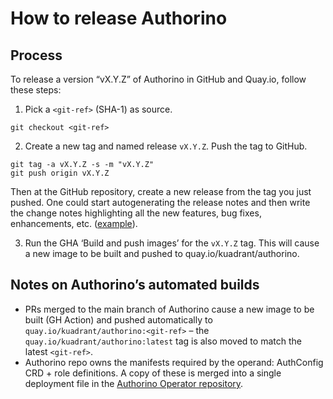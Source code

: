 # How to release Authorino

## Process

To release a version “vX.Y.Z” of Authorino in GitHub and Quay.io, follow these steps:

1. Pick a `<git-ref>` (SHA-1) as source.

```shell
git checkout <git-ref>
```

2. Create a new tag and named release `vX.Y.Z`. Push the tag to GitHub.

```shell
git tag -a vX.Y.Z -s -m "vX.Y.Z"
git push origin vX.Y.Z
```

Then at the GitHub repository, create a new release from the tag you just pushed. One could start autogenerating the
release notes and then write the change notes highlighting all the new features, bug fixes, enhancements, etc.
([example](https://github.com/Kuadrant/authorino/releases/tag/v0.9.0)).

3. Run the GHA ‘Build and push images’ for the `vX.Y.Z` tag. This will cause a new image to be built and pushed to quay.io/kuadrant/authorino.

## Notes on Authorino’s automated builds

* PRs merged to the main branch of Authorino cause a new image to be built (GH Action) and pushed automatically to
`quay.io/kuadrant/authorino:<git-ref>` – the `quay.io/kuadrant/authorino:latest` tag is also moved to match the latest
`<git-ref>`.
* Authorino repo owns the manifests required by the operand: AuthConfig CRD + role definitions. A copy of these is merged
into a single deployment file in the [Authorino Operator repository](https://github.com/Kuadrant/authorino-operator).
